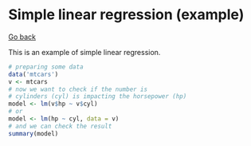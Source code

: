 # Simple linear regression (example)

[Go back](../linear.md#simple-linear-regression)

This is an example of simple linear regression.

```r
# preparing some data
data('mtcars')
v <- mtcars
# now we want to check if the number is
# cylinders (cyl) is impacting the horsepower (hp)
model <- lm(v$hp ~ v$cyl)
# or
model <- lm(hp ~ cyl, data = v)
# and we can check the result
summary(model)
```